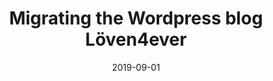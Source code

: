 ---
title: "Migrating the Wordpress blog Löven4ever"
cover: "./loven4ever-cover.jpg"
date: "2019-09-01"
tags:
    - wordpress
    - web-dev
    - website
    - migration
description: "I migrated the 12 year old Wordpress blog www.loven4ever.com to a Raspberry Pi, fixed various issues and optimized the website down from 8 second loading time to 2 second loading time. It served as a learning opportunity for Wordpress and Linux server management."
aim: "To migrate the website and fix various problems while learning about Wordpress."
github: ""
download: ""
authors: ""
---